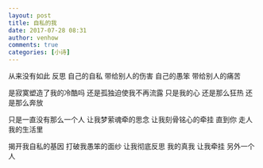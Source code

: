 ```yaml
---
layout: post
title: 自私的我
date: 2017-07-28 08:31
author: venhow
comments: true
categories: [小诗]
---
```

从来没有如此
反思
自己的自私
带给别人的伤害
自己的愚笨
带给别人的痛苦

是寂寞塑造了我的冷酷吗
还是孤独迫使我不再流露
只是我的心
还是那么狂热
还是那么奔放

只是一直没有那么一个人
让我梦萦魂牵的思念
让我刻骨铭心的牵挂
直到你
走人我的生活里

揭开我自私的基因
打破我愚笨的面纱
让我彻底反思
我的真我
让我牵挂
另外一个人
